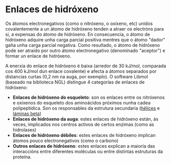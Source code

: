 # Enlaces de hidróxeno
Os átomos electronegativos (como o nitróxeno, o oxíxeno, etc) unidos covalentemente a un átomo de hidróxeno tenden a atraer os electróns para si, a expensas do átomo de hidróxeno. En consecuencia, o átomo de hidróxeno adquire unha carga parcial positiva mentres que o átomo "dador" gaña unha carga parcial negativa. Como resultado, o átomo de hidróxeno pode ser atraído por outro átomo electronegativo (denominado "aceptor") e formar un enlace de hidróxeno.

A enerxía do enlace de hidróxeno é baixa (arredor de 30 kJ/mol, comparada cos 400 kJ/mol dun enlace covalente) e afecta a átomos separados por distancias curtas (0,2 nm na auga, por exemplo).
O software Libmol (baseado na biblioteca NGL) distingue 4 categorías de enlaces de hidróxeno:
* **Enlaces de hidróxeno do esqueleto**: son os enlaces entre os nitróxenos e oxíxenos do esqueleto dos aminoácidos próximos nunha cadea polipeptídica. Son os responsables da estrutura secundaria ([hélices](lexicon-helice) e [láminas beta](lexicon-feuillet))
* **Enlaces de hidróxeno da auga**: estes enlaces de hidróxeno están, ás veces, implicados nos centros activos de certos enzimas (como as hidrolases)
* **Enlaces de hidróxeno débiles**: estes enlaces de hidróxeno implican átomos pouco electronegativos (como o carbono)
* **Outros enlaces de hidróxeno**: estes enlaces explican a maioría das interaccións entre diferentes moléculas ou entre distintas estruturas da proteína.
